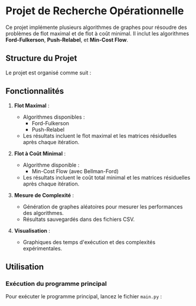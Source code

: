 # Projet de Recherche Opérationnelle

Ce projet implémente plusieurs algorithmes de graphes pour résoudre des problèmes de flot maximal et de flot à coût minimal. Il inclut les algorithmes **Ford-Fulkerson**, **Push-Relabel**, et **Min-Cost Flow**.

## Structure du Projet

Le projet est organisé comme suit :

## Fonctionnalités

1. **Flot Maximal** :
   - Algorithmes disponibles :
     - Ford-Fulkerson
     - Push-Relabel
   - Les résultats incluent le flot maximal et les matrices résiduelles après chaque itération.

2. **Flot à Coût Minimal** :
   - Algorithme disponible :
     - Min-Cost Flow (avec Bellman-Ford)
   - Les résultats incluent le coût total minimal et les matrices résiduelles après chaque itération.

3. **Mesure de Complexité** :
   - Génération de graphes aléatoires pour mesurer les performances des algorithmes.
   - Résultats sauvegardés dans des fichiers CSV.

4. **Visualisation** :
   - Graphiques des temps d'exécution et des complexités expérimentales.

## Utilisation

### Exécution du programme principal

Pour exécuter le programme principal, lancez le fichier `main.py` :

